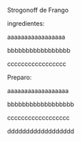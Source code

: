 Strogonoff de Frango

ingredientes:

aaaaaaaaaaaaaaaaa

bbbbbbbbbbbbbbbbb

ccccccccccccccccc

Preparo:

aaaaaaaaaaaaaaaaaa

bbbbbbbbbbbbbbbbbb

cccccccccccccccccc

dddddddddddddddddd
